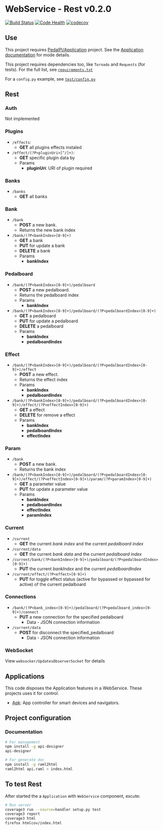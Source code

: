 # WebService - Rest v0.2.0

[![Build Status](https://travis-ci.org/PedalPi/WebService.svg?branch=master)](https://travis-ci.org/PedalPi/WebService) [![Code Health](https://landscape.io/github/PedalPi/WebService/master/landscape.svg?style=flat)](https://landscape.io/github/PedalPi/WebService/master) [![codecov](https://codecov.io/gh/PedalPi/WebService/branch/master/graph/badge.svg)](https://codecov.io/gh/PedalPi/WebService)


## Use

This project requires [PedalPi/Application](http://github.com/PedalPi/Application) project. See the [Application documentation](http://pedalpi-application.readthedocs.io/en/latest/#extending) for mode details.

This project requires dependencies too, like `Tornado` and `Requests` (for tests). For the full list, see [`requirements.txt`](https://github.com/PedalPi/WebService/blob/master/requirements.txt)

For a `config.py` example, see [`test/config.py`](https://github.com/PedalPi/WebService/blob/master/test/config.py)

## Rest

### Auth

Not implemented

### Plugins

* ```/effects```: 
  * **GET** all plugins effects instaled
* ```/effect/(?P<pluginUri>[^/]+)```:
  * **GET** specific plugin data by 
  * Params
    * **pluginUri**: URI of plugin required

### Banks

* ```/banks```
  *  **GET** all banks

### Bank

* ```/bank```
  * **POST** a new bank.
  * Returns the new bank index
* ```/bank/(?P<bankIndex>[0-9]+)```
  * **GET** a bank
  * **PUT** for update a bank
  * **DELETE** a bank
  * Params
    * **bankIndex**

### Pedalboard

* ```/bank/(?P<bankIndex>[0-9]+)/pedalboard```
  * **POST** a new pedalboard.
  * Returns the pedalboard index
  * Params
    * **bankIndex**
* ```/bank/(?P<bankIndex>[0-9]+)/pedalboard/(?P<pedalboardIndex>[0-9]+)```
  * **GET** a pedalboard
  * **PUT** for update a pedalboard
  * **DELETE** a pedalboard
  * Params
    * **bankIndex**
    * **pedalboardIndex**

### Effect

* ```/bank/(?P<bankIndex>[0-9]+)/pedalboard/(?P<pedalboardIndex>[0-9]+)/effect```
  * **POST** a new effect.
  * Returns the effect index
  * Params
    * **bankIndex**
    * **pedalboardIndex**
* ```/bank/(?P<bankIndex>[0-9]+)/pedalboard/(?P<pedalboardIndex>[0-9]+)/effect/(?P<effectIndex>[0-9]+)```
  * **GET** a effect
  * **DELETE** for remove a effect
  * Params
    * **bankIndex**
    * **pedalboardIndex**
    * **effectIndex**

### Param

* ```/bank```
  * **POST** a new bank.
  * Returns the bank index
* ```/bank/(?P<bankIndex>[0-9]+)/pedalboard/(?P<pedalboardIndex>[0-9]+)/effect/(?P<effectIndex>[0-9]+)/param/(?P<paramIndex>[0-9]+)```
  * **GET** a parameter value
  * **PUT** for update a parameter value
  * Params
    * **bankIndex**
    * **pedalboardIndex**
    * **effectIndex**
    * **paramIndex**

### Current

* ```/current```
  * **GET** the current _bank index_ and the current _pedalboard index_
* ```/current/data```
  * **GET** the current _bank data_ and the current _pedalboard index_
* ```/current/bank/(?P<bankIndex>[0-9]+)/pedalboard/(?P<pedalboardIndex>[0-9]+)```
  * **PUT** the current _bankIndex_ and the current _pedalboardIndex_
* ```/current/effect/(?P<effect>[0-9]+)```
  * **PUT** for toggle effect status (active for bypassed or bypassed for active) of the current pedalboard

### Connections

* ```/bank/(?P<bank_index>[0-9]+)/pedalboard/(?P<pedalboard_index>[0-9]+)/connect```
  * **PUT** a new connection for the specified pedalboard
    * Data - JSON connection information
* ```/current/data```
  * **POST** for disconnect the specified_pedalboard
    * Data - JSON connection information

### WebSocket

View ```websocker/UpdatesObserverSocket``` for details

## Applications 

This code disposes the Application features in a WebService. These projects uses it for control.

* [Apk](https://github.com/PedalPi/Apk): App controller for smart devices and navigators.

## Project configuration

### Documentation

```bash
# For management
npm install -g api-designer
api-designer

# For generate doc
npm install -g raml2html
raml2html api.raml > index.html
```

## To test Rest

After started the a `Application` with `WebService` component, excute: 

```bash
# Run server
coverage3 run --source=handler setup.py test
coverage3 report
coverage3 html
firefox htmlcov/index.html
```
